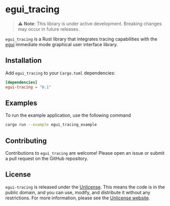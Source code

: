 # egui_tracing

> ⚠️ **Note**: This library is under active development. Breaking changes may occur in future releases.

`egui_tracing` is a Rust library that integrates tracing capabilities with the [egui](https://github.com/emilk/egui) immediate mode graphical user interface library. 

## Installation

Add `egui_tracing` to your `Cargo.toml` dependencies:

```toml
[dependencies]
egui-tracing = "0.1"
```

## Examples

To run the example application, use the following command

```sh
cargo run --example egui_tracing_example
```

## Contributing
Contributions to `egui_tracing` are welcome! Please open an issue or submit a pull request on the GitHub repository.

## License
`egui-tracing` is released under the [Unlicense](LICENSE.md). This means the code is in the public domain, and you can use, modify, and distribute it without any restrictions. For more information, please see the [Unlicense website](https://unlicense.org/).